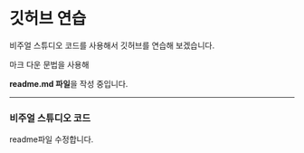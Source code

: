# 깃허브 연습

비주얼 스튜디오 코드를 사용해서 깃허브를 연습해 보겠습니다.

마크 다운 문법을 사용해 

**readme.md 파일**을 작성 중입니다.

---------------------------------------------------------

### 비주얼 스튜디오 코드

readme파일 수정합니다.
